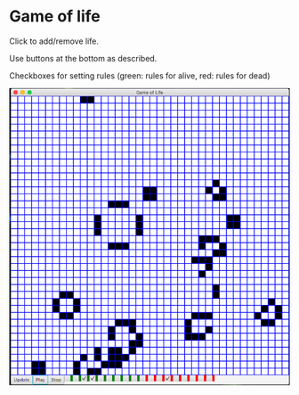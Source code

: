 # Game of life

Click to add/remove life.

Use buttons at the bottom as described.

Checkboxes for setting rules (green: rules for alive, red: rules for dead)

![Screenshot](https://raw.githubusercontent.com/aol1306/game-of-life/master/screenshot/ss1.png)